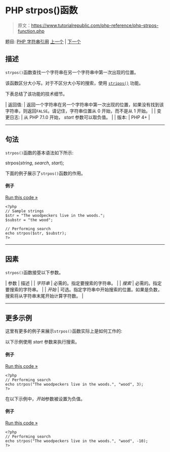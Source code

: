 # PHP strpos()函数

> 原文：<https://www.tutorialrepublic.com/php-reference/php-strpos-function.php>

题目: [PHP 字符串引用](php-string-functions.php) [上一个](php-strpbrk-function.php) | [下一个](php-strrchr-function.php)

## 描述

`strpos()`函数查找一个字符串在另一个字符串中第一次出现的位置。

该函数区分大小写。对于不区分大小写的搜索，使用 [`stripos()`](php-stripos-function.php) 功能。

下表总结了该功能的技术细节。

| 返回值: | 返回一个字符串在另一个字符串中第一次出现的位置，如果没有找到该字符串，则返回`FALSE`。请记住，字符串位置从 0 开始，而不是从 1 开始。 |
| 变更日志: | 从 PHP 7.1.0 开始， *start* 参数可以取负值。 |
| 版本: | PHP 4+ |

* * *

## 句法

`strpos()`函数的基本语法如下所示:

strpos(*string*, *search*, *start*);

下面的例子展示了`strpos()`函数的作用。

#### 例子

[Run this code »](../codelab.php?topic=php&file=find-the-first-occurrence-of-a-substring-in-a-string "Run this code to view the output")

```
<?php
// Sample strings
$str = "The woodpeckers live in the woods.";
$substr = "the wood";

// Performing search
echo strpos($str, $substr);
?>
```

* * *

## 因素

`strpos()`函数接受以下参数。

| 参数 | 描述 |
| *字符串* | 必需的。指定要搜索的字符串。 |
| *搜索* | 必需的。指定要搜索的字符串。 |
| *开始* | 可选。指定字符串中开始搜索的位置。如果是负数，搜索将从字符串末尾开始计算字符数。 |

* * *

## 更多示例

这里有更多的例子来展示`strpos()`函数实际上是如何工作的:

以下示例使用 *start* 参数来执行搜索。

#### 例子

[Run this code »](../codelab.php?topic=php&file=using-positive-start-value-in-strpos "Run this code to view the output")

```
<?php
// Performing search
echo strpos("The woodpeckers live in the woods.", "wood", 3); 
?>
```

在以下示例中，*开始*参数被设置为负值。

#### 例子

[Run this code »](../codelab.php?topic=php&file=using-negative-start-value-in-strpos "Run this code to view the output")

```
<?php
// Performing search
echo strpos("The woodpeckers live in the woods.", "wood", -10);
?>
```